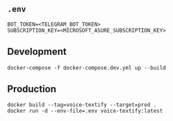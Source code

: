 ## `.env`
```
BOT_TOKEN=<TELEGRAM_BOT_TOKEN>
SUBSCRIPTION_KEY=<MICROSOFT_ASURE_SUBSCRIPTION_KEY>
```

## Development
```
docker-compose -f docker-compose.dev.yml up --build
```

## Production
```
docker build --tag=voice-textify --target=prod .
docker run -d --env-file=.env voice-textify:latest
```
